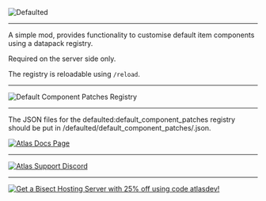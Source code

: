 ![Defaulted](https://www.bisecthosting.com/images/CF/DEFAULTED/DEFAULTED_Header.webp)
***

A simple mod, provides functionality to customise default item components using a datapack registry.

Required on the server side only.

The registry is reloadable using `/reload`.

***

![Default Component Patches Registry](https://www.bisecthosting.com/images/CF/DEFAULTED/DEFAULTED_Documentation.webp)

***

The JSON files for the defaulted:default_component_patches registry should be put in <namespace>/defaulted/default_component_patches/<path>.json.

[![Atlas Docs Page](https://cdn.jsdelivr.net/npm/@intergrav/devins-badges@3/assets/cozy/documentation/ghpages_64h.png)](https://atlas-modding.github.io/Atlas-Docs/defaulted/intro)

***

[![Atlas Support Discord](https://www.bisecthosting.com/images/CF/DEFAULTED/DEFAULTED_Discord.webp)](https://discord.gg/WanSPUmRDG)

***

[![Get a Bisect Hosting Server with 25% off using code atlasdev!](https://www.bisecthosting.com/images/CF/DEFAULTED/DEFAULTED_Promo2.webp)](https://alexandra-myers.github.io/Promolink)
